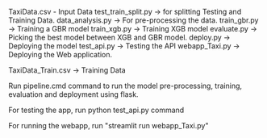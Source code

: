 TaxiData.csv - Input Data
test_train_split.py -> for splitting Testing and Training Data.
data_analysis.py -> For pre-processing the data.
train_gbr.py -> Training a GBR model
train_xgb.py -> Training XGB model
evaluate.py -> Picking the best model between XGB and GBR model.
deploy.py -> Deploying the model
test_api.py -> Testing the API
webapp_Taxi.py -> Deploying the Web application.

TaxiData_Train.csv -> Training Data

Run pipeline.cmd command to run the model pre-processing, training, evaluation and deployment using flask.

For testing the app, run python test_api.py command

For running the webapp, run "streamlit run webapp_Taxi.py"
